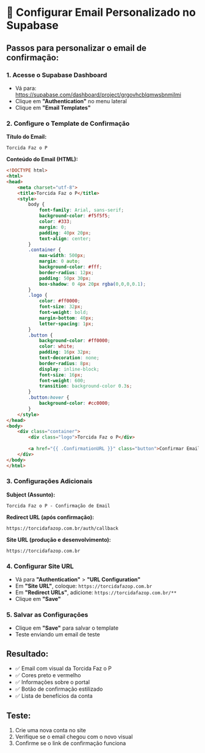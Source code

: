 # 📧 Configurar Email Personalizado no Supabase

## **Passos para personalizar o email de confirmação:**

### **1. Acesse o Supabase Dashboard**
- Vá para: https://supabase.com/dashboard/project/grgovhcblqmwsbnmjlmi
- Clique em **"Authentication"** no menu lateral
- Clique em **"Email Templates"**

### **2. Configure o Template de Confirmação**

**Título do Email:**
```
Torcida Faz o P
```

**Conteúdo do Email (HTML):**
```html
<!DOCTYPE html>
<html>
<head>
    <meta charset="utf-8">
    <title>Torcida Faz o P</title>
    <style>
        body { 
            font-family: Arial, sans-serif; 
            background-color: #f5f5f5; 
            color: #333; 
            margin: 0; 
            padding: 40px 20px; 
            text-align: center;
        }
        .container { 
            max-width: 500px; 
            margin: 0 auto; 
            background-color: #fff; 
            border-radius: 12px; 
            padding: 50px 30px; 
            box-shadow: 0 4px 20px rgba(0,0,0,0.1);
        }
        .logo { 
            color: #ff0000; 
            font-size: 32px; 
            font-weight: bold; 
            margin-bottom: 40px;
            letter-spacing: 1px;
        }
        .button { 
            background-color: #ff0000; 
            color: white; 
            padding: 16px 32px; 
            text-decoration: none; 
            border-radius: 8px; 
            display: inline-block; 
            font-size: 16px;
            font-weight: 600;
            transition: background-color 0.3s;
        }
        .button:hover {
            background-color: #cc0000;
        }
    </style>
</head>
<body>
    <div class="container">
        <div class="logo">Torcida Faz o P</div>
        
        <a href="{{ .ConfirmationURL }}" class="button">Confirmar Email</a>
    </div>
</body>
</html>
```

### **3. Configurações Adicionais**

**Subject (Assunto):**
```
Torcida Faz o P - Confirmação de Email
```

**Redirect URL (após confirmação):**
```
https://torcidafazop.com.br/auth/callback
```

**Site URL (produção e desenvolvimento):**
```
https://torcidafazop.com.br
```

### **4. Configurar Site URL**
- Vá para **"Authentication"** > **"URL Configuration"**
- Em **"Site URL"**, coloque: `https://torcidafazop.com.br`
- Em **"Redirect URLs"**, adicione: `https://torcidafazop.com.br/**`
- Clique em **"Save"**

### **5. Salvar as Configurações**
- Clique em **"Save"** para salvar o template
- Teste enviando um email de teste

## **Resultado:**
- ✅ Email com visual da Torcida Faz o P
- ✅ Cores preto e vermelho
- ✅ Informações sobre o portal
- ✅ Botão de confirmação estilizado
- ✅ Lista de benefícios da conta

## **Teste:**
1. Crie uma nova conta no site
2. Verifique se o email chegou com o novo visual
3. Confirme se o link de confirmação funciona

